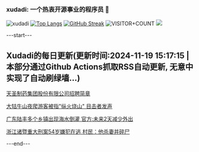 ### xudadi: 一个热衷开源事业的程序员 👋

![xudadi](https://github-readme-stats-git-masterorgs-github-readme-stats-team.vercel.app/api?username=xudadi)
[![Top Langs](https://github-readme-stats.vercel.app/api/top-langs/?username=xudadi)](https://github.com/anuraghazra/github-readme-stats)
[![GitHub Streak](https://streak-stats.demolab.com?user=xudadi&locale=zh_Hans)](https://git.io/streak-stats)
![VISITOR+COUNT](https://komarev.com/ghpvc/?username=xudadi&label=VISITOR+COUNT)
![](https://raw.githubusercontent.com/xudadi/xudadi/main/assets/github-contribution-grid-snake.svg)


---start---

## Xudadi的每日更新(更新时间:2024-11-19 15:17:15 | 本部分通过Github Actions抓取RSS自动更新, 无意中实现了自动刷绿墙...)

[天圣制药集团股份有限公司招聘简章](https://www.gongkaoleida.com/article/2199378)

[大牯牛山夜爬游客被指"纵火烧山" 目击者发声](https://m.163.com/news/article/JHC1VTAC053469M5.html)

[广东陆丰多个乡镇出现海水倒灌 官方:未来2天减少外出](https://m.163.com/news/article/JHC2IHMS053469LG.html)

[浙江诸暨重大刑案54岁嫌犯在逃 村民：他杀妻并碎尸](https://m.163.com/news/article/JHBQJJIE053469LG.html)

---end---
